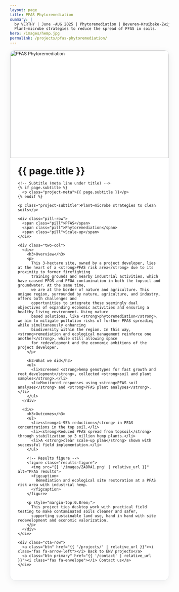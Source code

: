 ```yaml
---
layout: page
title: PFAS Phytoremediation
summary: |
  by VERTHY | June -AUG 2025 | Phytoremediation | Beveren-Kruibeke-Zwijndrecht<br>
  Plant–microbe strategies to reduce the spread of PFAS in soils.
hero: /images/hemp.jpg
permalink: /projects/pfas-phytoremediation/
---
```


<div class="project-card">
  <div class="project-hero">
    <img src="{{ page.hero | default: '/images/hemp.jpg' | relative_url }}" alt="PFAS Phytoremediation">
  </div>

  <div class="project-body">
    <h1 class="project-title">{{ page.title }}</h1>

    <!-- Subtitle (meta line under title) -->
    {% if page.subtitle %}
      <p class="project-meta">{{ page.subtitle }}</p>
    {% endif %}

    <p class="project-subtitle">Plant–microbe strategies to clean soils</p>

    <div class="pill-row">
      <span class="pill">PFAS</span>
      <span class="pill">Phytoremediation</span>
      <span class="pill">Scale-up</span>
    </div>

    <div class="two-col">
      <div>
        <h3>Overview</h3>
        <p>
          This 3-hectare site, owned by a project developer, lies at the heart of a <strong>PFAS risk area</strong> due to its proximity to former firefighting
          training grounds and nearby industrial activities, which have caused PFOS and PFOA contamination in both the topsoil and groundwater. At the same time,
          we are at the border of nature and agriculture. This unique region, surrounded by nature, agriculture, and industry, offers both challenges and
          opportunities to integrate these seemingly dual objectives of expanding economic activities and ensuring a healthy living environment. Using nature
          based solutions, like <strong>phytoremediation</strong>, we aim to mitigate pollution risks of further PFAS spreading while simultaneously enhancing
          biodiversity within the region. In this way, <strong>remediation and ecological management reinforce one another</strong>, while still allowing space
          for redevelopment and the economic ambitions of the project developer.
        </p>

        <h3>What we did</h3>
        <ul>
          <li>Screened <strong>hemp genotypes for fast growth and root development</strong>, collected <strong>soil and plant samples</strong>.</li>
          <li>Monitored responses using <strong>PFAS soil analyses</strong> and <strong>PFAS plant analyses</strong>.</li>
        </ul>
      </div>

      <div>
        <h3>Outcomes</h3>
        <ul>
          <li><strong>4–95% reductions</strong> in PFAS concentrations in the top soil.</li>
          <li><strong>Reduced PFAS spread from topsoil</strong> through stabilization by 3 million hemp plants.</li>
          <li>A <strong>clear scale-up plan</strong> shown with successful field implementation.</li>
        </ul>

        <!-- Results figure -->
        <figure class="results-figure">
          <img src="{{ '/images/ZABRA1.png' | relative_url }}" alt="PFAS results">
          <figcaption>
            Remediation and ecological site restoration at a PFAS risk area with industrial hemp.
          </figcaption>
        </figure>

        <p style="margin-top:0.8rem;">
          This project ties desktop work with practical field testing to make contaminated soils cleaner and safer, 
          supporting sustainable land use, hand in hand with site redevelopment and economic valorization.
        </p>
      </div>
    </div>

    <div class="cta-row">
      <a class="btn" href="{{ '/projects/' | relative_url }}"><i class="fas fa-arrow-left"></i> Back to ENV projects</a>
      <a class="btn primary" href="{{ '/contact' | relative_url }}"><i class="fas fa-envelope"></i> Contact us</a>
    </div>
  </div>
</div>

<style>
.project-card{
  max-width: 980px; margin: 0 auto 2.5rem; background:#fff;
  border:1px solid #e5e7eb; border-radius:16px; overflow:hidden;
  box-shadow: 0 6px 24px rgba(0,0,0,.06);
}
.project-hero img{
  width:100%; height: 340px; object-fit: cover; object-position: center; display:block;
}
@media (min-width: 1024px){
  .project-hero img{ height: 420px; }
}
.project-body{ padding: 1.25rem 1.5rem 1.75rem; }
.project-title{ margin: .2rem 0 0; font-size: 1.9rem; }

/* Meta subtitle just under title */
.project-meta{ color:#64748b; font-size:0.95rem; margin:0.2rem 0 0.8rem; }

.project-subtitle{ color:#475569; margin: .25rem 0 1rem; font-size:1.1rem; }

.pill-row{ display:flex; flex-wrap:wrap; gap:.5rem; margin-bottom:1.25rem; }
.pill{
  background:#e6f4f4; color:#217f82; padding:.25rem .6rem; border-radius:999px;
  font-size:.85rem; border:1px solid #cde7e7;
}

.two-col{ display:grid; grid-template-columns: 1fr; gap:1.25rem; }
@media (min-width: 860px){
  .two-col{ grid-template-columns: 1fr 1fr; gap:1.5rem 2rem; }
}

.cta-row{ display:flex; gap:.75rem; flex-wrap:wrap; margin-top:1.25rem; }
.btn{
  display:inline-flex; align-items:center; gap:.5rem; text-decoration:none;
  padding:.6rem .9rem; border-radius:10px; border:1px solid #e5e7eb; color:#0f172a;
  background:#fff; transition: all .2s ease;
}
.btn:hover{ transform: translateY(-2px); box-shadow:0 8px 20px rgba(0,0,0,.08); }
.btn.primary{ background:#217f82; color:#fff; border-color:#217f82; }
.btn.primary:hover{ background:#186c6d; border-color:#186c6d; }

/* Results figure styling */
.results-figure {
  max-width: 320px;   /* smaller, keeps card layout clean */
  margin: 0 auto;
  border-radius: 10px;
  text-align: center;
}
.results-figure img {
  display: block;
  width: 90%;
  height: auto;
  border-radius: 10px;
}
.results-figure figcaption {
  font-size: 0.85rem;
  color: #64748b;
  margin-top: 0.4rem;
  text-align: center;
}
</style>
